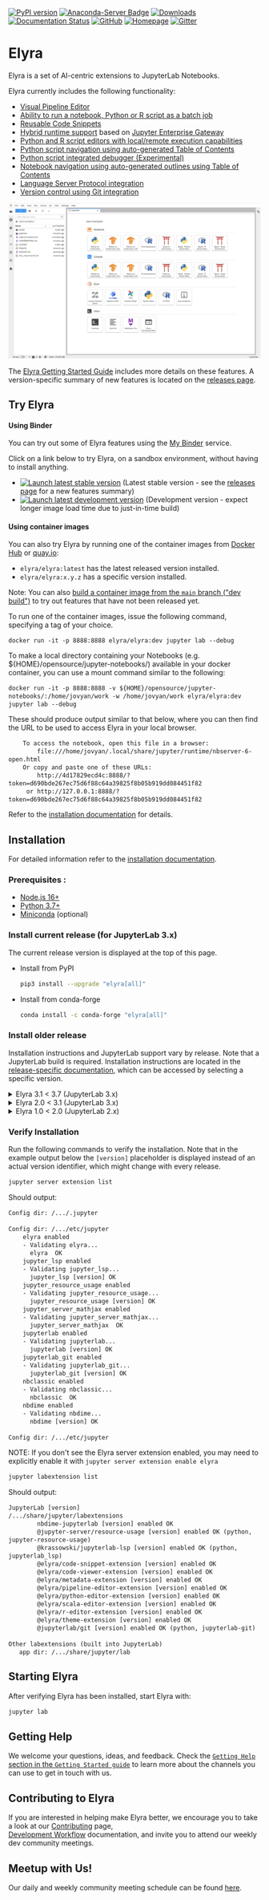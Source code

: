 <!--
{% comment %}
Copyright 2018-2022 Elyra Authors

Licensed under the Apache License, Version 2.0 (the "License");
you may not use this file except in compliance with the License.
You may obtain a copy of the License at

http://www.apache.org/licenses/LICENSE-2.0

Unless required by applicable law or agreed to in writing, software
distributed under the License is distributed on an "AS IS" BASIS,
WITHOUT WARRANTIES OR CONDITIONS OF ANY KIND, either express or implied.
See the License for the specific language governing permissions and
limitations under the License.
{% endcomment %}
-->


[![PyPI version](https://badge.fury.io/py/elyra.svg)](https://badge.fury.io/py/elyra)
[![Anaconda-Server Badge](https://anaconda.org/conda-forge/elyra/badges/version.svg)](https://anaconda.org/conda-forge/elyra)
[![Downloads](https://pepy.tech/badge/elyra)](https://pepy.tech/project/elyra)
[![Documentation Status](https://readthedocs.org/projects/elyra/badge/?version=latest)](https://elyra.readthedocs.io/en/latest/?badge=latest)
[![GitHub](https://img.shields.io/badge/issue_tracking-github-blue.svg)](https://github.com/elyra-ai/elyra/issues)
[![Homepage](https://img.shields.io/badge/homepage-elyra-fd9146.svg)](https://elyra-ai.github.io/website/)
[![Gitter](https://badges.gitter.im/elyra-ai/community.svg)](https://gitter.im/elyra-ai/community?utm_source=badge&utm_medium=badge&utm_campaign=pr-badge)

# Elyra

Elyra is a set of AI-centric extensions to JupyterLab Notebooks.

Elyra currently includes the following functionality:

- [Visual Pipeline Editor](https://elyra.readthedocs.io/en/latest/getting_started/overview.html#ai-pipelines-visual-editor)
- [Ability to run a notebook, Python or R script as a batch job](https://elyra.readthedocs.io/en/latest/getting_started/overview.html#ability-to-run-a-notebook-python-or-r-script-as-a-batch-job)
- [Reusable Code Snippets](https://elyra.readthedocs.io/en/latest/getting_started/overview.html#reusable-code-snippets)
- [Hybrid runtime support](https://elyra.readthedocs.io/en/latest/getting_started/overview.html#hybrid-runtime-support) based on [Jupyter Enterprise Gateway](https://github.com/jupyter/enterprise_gateway)
- [Python and R script editors with local/remote execution capabilities](https://elyra.readthedocs.io/en/latest/getting_started/overview.html#python-and-r-scripts-execution-support)
- [Python script navigation using auto-generated Table of Contents](https://elyra.readthedocs.io/en/latest/getting_started/overview.html##python-and-r-scripts-execution-support)
- [Python script integrated debugger (Experimental)](https://elyra.readthedocs.io/en/latest/getting_started/overview.html##python-and-r-scripts-execution-support)
- [Notebook navigation using auto-generated outlines using Table of Contents](https://elyra.readthedocs.io/en/latest/getting_started/overview.html#notebook-navigation-using-auto-generated-table-of-contents)
- [Language Server Protocol integration](https://elyra.readthedocs.io/en/latest/getting_started/overview.html#language-server-protocol-integration)
- [Version control using Git integration](https://elyra.readthedocs.io/en/latest/getting_started/overview.html#version-control-using-git-integration)

![Elyra](docs/source/images/readme/elyra-main-page.png)

The [Elyra Getting Started Guide](https://elyra.readthedocs.io/en/latest/getting_started/overview.html) includes more details on these features. A version-specific summary of new features is located on the [releases page](https://github.com/elyra-ai/elyra/releases).

## Try Elyra

#### Using Binder
You can try out some of Elyra features using the [My Binder](https://mybinder.readthedocs.io/en/latest/) service.

Click on a link below to try Elyra, on a sandbox environment, without having to install anything.

- [![Launch latest stable version](https://mybinder.org/badge_logo.svg)](https://mybinder.org/v2/gh/elyra-ai/elyra/v3.10.0?urlpath=lab/tree/binder-demo) (Latest stable version - see the [releases page](https://github.com/elyra-ai/elyra/releases) for a new features summary)
- [![Launch latest development version](https://mybinder.org/badge_logo.svg)](https://mybinder.org/v2/gh/elyra-ai/elyra/main?urlpath=lab/tree/binder-demo) (Development version - expect longer image load time due to just-in-time build)

#### Using container images

You can also try Elyra by running one of the container images from [Docker Hub](https://hub.docker.com/r/elyra/elyra/tags) or [quay.io](https://quay.io/repository/elyra/elyra?tab=tags):
- `elyra/elyra:latest` has the latest released version installed.
- `elyra/elyra:x.y.z` has a specific version installed.

Note: You can also [build a container image from the `main` branch ("dev build")](https://github.com/elyra-ai/elyra/tree/main/etc/docker/elyra) to try out features that have not been released yet.  

To run one of the container images, issue the following command, specifying a tag of your choice.

```
docker run -it -p 8888:8888 elyra/elyra:dev jupyter lab --debug
```

To make a local directory containing your Notebooks (e.g. ${HOME}/opensource/jupyter-notebooks/) available in your
docker container, you can use a mount command similar to the following:

```
docker run -it -p 8888:8888 -v ${HOME}/opensource/jupyter-notebooks/:/home/jovyan/work -w /home/jovyan/work elyra/elyra:dev jupyter lab --debug
```

These should produce output similar to that below, where you can then find the URL to be used to access Elyra in your local browser.

```
    To access the notebook, open this file in a browser:
        file:///home/jovyan/.local/share/jupyter/runtime/nbserver-6-open.html
    Or copy and paste one of these URLs:
        http://4d17829ecd4c:8888/?token=d690bde267ec75d6f88c64a39825f8b05b919dd084451f82
     or http://127.0.0.1:8888/?token=d690bde267ec75d6f88c64a39825f8b05b919dd084451f82
```

Refer to the [installation documentation](https://elyra.readthedocs.io/en/stable/getting_started/installation.html#docker) for details.

## Installation

For detailed information refer to the [installation documentation](https://elyra.readthedocs.io/en/stable/getting_started/installation.html).

### Prerequisites :
* [Node.js 16+](https://nodejs.org/en/)
* [Python 3.7+](https://www.python.org/downloads/)
* [Miniconda](https://docs.conda.io/en/latest/miniconda.html) (optional)

### Install current release (for JupyterLab 3.x)

The current release version is displayed at the top of this page.

  - Install from PyPI

    ```bash
    pip3 install --upgrade "elyra[all]"
    ```

  - Install from conda-forge

    ```bash
    conda install -c conda-forge "elyra[all]"
    ```

### Install older release

Installation instructions and JupyterLab support vary by release. Note that a JupyterLab build is required. Installation instructions are located in the [release-specific documentation](https://elyra.readthedocs.io/en/stable/), which can be accessed by selecting a specific version. 

<details>
  <summary>Elyra 3.1 < 3.7 (JupyterLab 3.x)</summary>

  - Install from PyPI

    ```bash
    pip3 install --upgrade "elyra[all]>=3.1.0" && jupyter lab build
    ```

  - Install from conda-forge

    ```bash
    conda install -c conda-forge "elyra[all]>=3.1.0" && jupyter lab build
    ```
</details>

<details>
  <summary>Elyra 2.0 < 3.1 (JupyterLab 3.x)</summary>

  - Install from PyPI
  
    ```bash
    pip3 install --upgrade "elyra>=2.0.1" && jupyter lab build
    ```

  - Install from conda-forge

    ```bash
    conda install -c conda-forge "elyra>=2.0.1" && jupyter lab build
    ```
</details>

<details>
  <summary>Elyra 1.0 < 2.0 (JupyterLab 2.x)</summary>

  - Install from PyPI

    ```bash
    pip3 install --upgrade "elyra<2.0.0" && jupyter lab build
    ```

  - Install from conda-forge

    ```bash
    conda install -c conda-forge "elyra<2.0.0" && jupyter lab build
    ```
</details>

### Verify Installation 

Run the following commands to verify the installation. Note that in the example output below the `[version]` placeholder is displayed instead of an actual version identifier, which might change with every release.

```bash
jupyter server extension list
```
Should output:
```
Config dir: /.../.jupyter

Config dir: /.../etc/jupyter
    elyra enabled
    - Validating elyra...
      elyra  OK
    jupyter_lsp enabled
    - Validating jupyter_lsp...
      jupyter_lsp [version] OK
    jupyter_resource_usage enabled
    - Validating jupyter_resource_usage...
      jupyter_resource_usage [version] OK
    jupyter_server_mathjax enabled
    - Validating jupyter_server_mathjax...
      jupyter_server_mathjax  OK
    jupyterlab enabled
    - Validating jupyterlab...
      jupyterlab [version] OK
    jupyterlab_git enabled
    - Validating jupyterlab_git...
      jupyterlab_git [version] OK
    nbclassic enabled
    - Validating nbclassic...
      nbclassic  OK
    nbdime enabled
    - Validating nbdime...
      nbdime [version] OK

Config dir: /.../etc/jupyter
```

NOTE: If you don't see the Elyra server extension enabled, you may need to explicitly enable
it with `jupyter server extension enable elyra`

```bash
jupyter labextension list
```
Should output:
```      
JupyterLab [version]
/.../share/jupyter/labextensions
        nbdime-jupyterlab [version] enabled OK
        @jupyter-server/resource-usage [version] enabled OK (python, jupyter-resource-usage)
        @krassowski/jupyterlab-lsp [version] enabled OK (python, jupyterlab_lsp)
        @elyra/code-snippet-extension [version] enabled OK
        @elyra/code-viewer-extension [version] enabled OK
        @elyra/metadata-extension [version] enabled OK
        @elyra/pipeline-editor-extension [version] enabled OK
        @elyra/python-editor-extension [version] enabled OK
        @elyra/scala-editor-extension [version] enabled OK
        @elyra/r-editor-extension [version] enabled OK
        @elyra/theme-extension [version] enabled OK
        @jupyterlab/git [version] enabled OK (python, jupyterlab-git)

Other labextensions (built into JupyterLab)
   app dir: /.../share/jupyter/lab
```

## Starting Elyra
After verifying Elyra has been installed, start Elyra with:
```bash
jupyter lab
```

## Getting Help

We welcome your questions, ideas, and feedback. Check the [`Getting Help` section in the `Getting Started guide`](https://elyra.readthedocs.io/en/latest/getting_started/getting-help.html) to learn more about the channels you can use to get in touch with us.

## Contributing to Elyra
If you are interested in helping make Elyra better, we encourage you to take a look at our 
[Contributing](CONTRIBUTING.md) page,  
[Development Workflow](https://elyra.readthedocs.io/en/latest/developer_guide/development-workflow.html)
documentation, and invite you to attend our weekly dev community meetings.

## Meetup with Us!
Our daily and weekly community meeting schedule can be found [here](https://github.com/elyra-ai/community#daily-dev-meetings).
